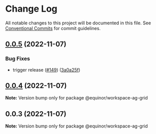 # Change Log

All notable changes to this project will be documented in this file.
See [Conventional Commits](https://conventionalcommits.org) for commit guidelines.

## [0.0.5](https://github.com/equinor/fusion-workspace/compare/@equinor/workspace-ag-grid@0.0.4...@equinor/workspace-ag-grid@0.0.5) (2022-11-07)

### Bug Fixes

-   trigger release ([#149](https://github.com/equinor/fusion-workspace/issues/149)) ([3a0a25f](https://github.com/equinor/fusion-workspace/commit/3a0a25fc280438dd75dad428e7480eaf6d5328e3))

## [0.0.4](https://github.com/equinor/fusion-workspace/compare/@equinor/workspace-ag-grid@0.0.3...@equinor/workspace-ag-grid@0.0.4) (2022-11-07)

**Note:** Version bump only for package @equinor/workspace-ag-grid

## 0.0.3 (2022-11-07)

**Note:** Version bump only for package @equinor/workspace-ag-grid
